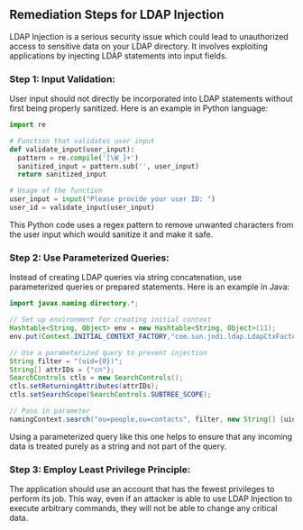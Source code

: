 

## Remediation Steps for LDAP Injection

LDAP Injection is a serious security issue which could lead to unauthorized access to sensitive data on your LDAP directory. It involves exploiting applications by injecting LDAP statements into input fields.

### Step 1: Input Validation:

User input should not directly be incorporated into LDAP statements without first being properly sanitized. Here is an example in Python language:

```python
import re

# Function that validates user input
def validate_input(user_input):
  pattern = re.compile('[\W_]+')
  sanitized_input = pattern.sub('', user_input)
  return sanitized_input

# Usage of the function
user_input = input("Please provide your user ID: ")
user_id = validate_input(user_input)
```
This Python code uses a regex pattern to remove unwanted characters from the user input which would sanitize it and make it safe.

### Step 2: Use Parameterized Queries:

Instead of creating LDAP queries via string concatenation, use parameterized queries or prepared statements. Here is an example in Java:

```java
import javax.naming.directory.*;

// Set up environment for creating initial context
Hashtable<String, Object> env = new Hashtable<String, Object>(11);
env.put(Context.INITIAL_CONTEXT_FACTORY,"com.sun.jndi.ldap.LdapCtxFactory");

// Use a parameterized query to prevent injection
String filter = "(uid={0})";
String[] attrIDs = {"cn"};
SearchControls ctls = new SearchControls();
ctls.setReturningAttributes(attrIDs);
ctls.setSearchScope(SearchControls.SUBTREE_SCOPE);

// Pass in parameter
namingContext.search("ou=people,ou=contacts", filter, new String[] {uid}, ctls);
```
Using a parameterized query like this one helps to ensure that any incoming data is treated purely as a string and not part of the query.

### Step 3: Employ Least Privilege Principle:

The application should use an account that has the fewest privileges to perform its job. This way, even if an attacker is able to use LDAP Injection to execute arbitrary commands, they will not be able to change any critical data.